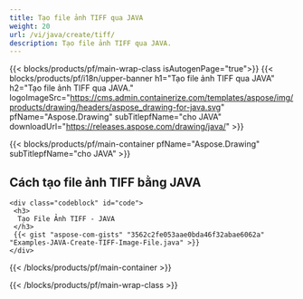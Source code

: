 ```yaml
---
title: Tạo file ảnh TIFF qua JAVA
weight: 20
url: /vi/java/create/tiff/
description: Tạo file ảnh TIFF qua JAVA.
---
```


{{< blocks/products/pf/main-wrap-class isAutogenPage="true">}}
{{< blocks/products/pf/i18n/upper-banner h1="Tạo file ảnh TIFF qua JAVA" h2="Tạo file ảnh TIFF qua JAVA." logoImageSrc="https://cms.admin.containerize.com/templates/aspose/img/products/drawing/headers/aspose_drawing-for-java.svg" pfName="Aspose.Drawing" subTitlepfName="cho JAVA" downloadUrl="https://releases.aspose.com/drawing/java/" >}}

{{< blocks/products/pf/main-container pfName="Aspose.Drawing" subTitlepfName="cho JAVA" >}}

<h2>Cách tạo file ảnh TIFF bằng JAVA</h2>

    <div class="codeblock" id="code">
     <h3>
      Tạo File Ảnh TIFF - JAVA
     </h3>
     {{< gist "aspose-com-gists" "3562c2fe053aae0bda46f32abae6062a" "Examples-JAVA-Create-TIFF-Image-File.java" >}}
    </div>

{{< /blocks/products/pf/main-container >}}


{{< /blocks/products/pf/main-wrap-class >}}
